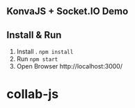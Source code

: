 
KonvaJS + Socket.IO Demo
----

Install & Run
------------
  1. Install . ``npm install``
  2. Run `` npm start ``
  3. Open Browser http://localhost:3000/
# collab-js
